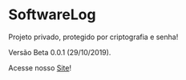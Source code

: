 # SoftwareLog
Projeto privado, protegido por criptografia e senha!

Versão Beta 0.0.1 (29/10/2019).

Acesse nosso [Site](http://softwarelog.cf)!
